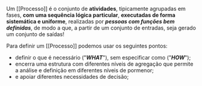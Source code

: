 Um [[Processo]] é o conjunto de **atividades**, tipicamente agrupadas em fases, **com uma sequência lógica particular**, **executadas de forma sistemática e uniforme**, realizadas por ***pessoas com funções bem definidas***, de modo a que, a partir de um conjunto de entradas, seja gerado um conjunto de saídas!

Para definir um [[Processo]] podemos usar os seguintes pontos:
- definir o que é necessário ("***WHAT***"), sem especificar como ("***HOW***");
- encerra uma estrutura com diferentes níveis de agregação que permite a análise e definição em diferentes níveis de pormenor;
- e apoiar diferentes necessidades de decisão;

